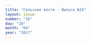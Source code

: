 ```yaml
---
title: "Сельские вести - Выпуск №16"
layout: issue
number: "16"
day: "20"
month: "04"
year: "2017"
---
```

